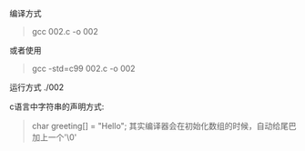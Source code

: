 编译方式
> gcc 002.c -o 002

或者使用
> gcc -std=c99 002.c -o 002 

运行方式
./002


c语言中字符串的声明方式:
> char greeting[] = "Hello";
其实编译器会在初始化数组的时候，自动给尾巴加上一个'\0'